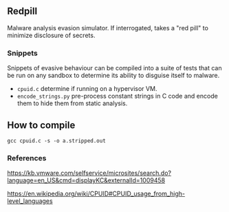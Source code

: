 ## Redpill

Malware analysis evasion simulator. If interrogated, takes a "red pill" to minimize disclosure of secrets.


### Snippets
Snippets of evasive behaviour can be compiled into a suite of tests that can be run on any sandbox to determine its ability to disguise itself to malware.

- `cpuid.c` determine if running on a hypervisor VM.
- `encode_strings.py` pre-process constant strings in C code and encode them to hide them from static analysis.

## How to compile

`gcc cpuid.c -s -o a.stripped.out`

### References

https://kb.vmware.com/selfservice/microsites/search.do?language=en_US&cmd=displayKC&externalId=1009458

https://en.wikipedia.org/wiki/CPUID#CPUID_usage_from_high-level_languages

